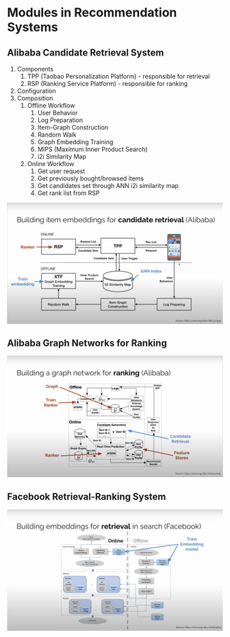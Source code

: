 # Modules in Recommendation Systems

## Alibaba Candidate Retrieval System

1. Components
   1. TPP (Taobao Personalization Platform) - responsible for retrieval
   2. RSP (Ranking Service Platform) - responsible for ranking
2. Configuration
3. Composition
   1. Offline Workflow
      1. User Behavior
      2. Log Preparation
      3. Item-Graph Construction
      4. Random Walk
      5. Graph Embedding Training
      6. MIPS (Maximum Inner Product Search)
      7. i2i Similarity Map
   2. Online Workflow
      1. Get user request
      2. Get previously bought/browsed items
      3. Get candidates set through ANN i2i similarity map
      4. Get rank list from RSP

![Alibaba Candidate Retrieval System](./diagrams/retrieval_alibaba.png)

## Alibaba Graph Networks for Ranking

![Alibaba Graph Networks for Ranking](./diagrams/rank_alibaba.png)

## Facebook Retrieval-Ranking System

![Facebook Retrieval-Ranking System](./diagrams/retrieval_rank_facebook.png)
